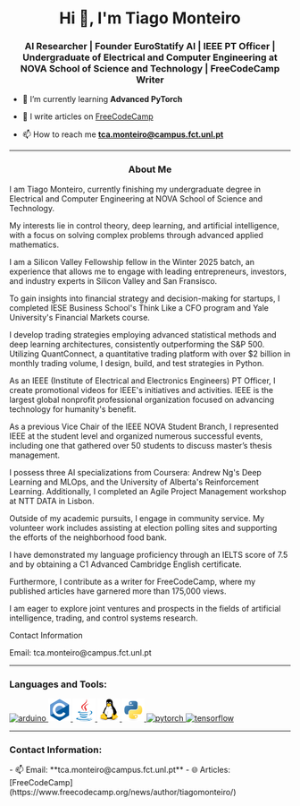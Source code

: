 <h1 align="center">Hi 👋, I'm Tiago Monteiro</h1>
<h3 align="center">
  AI Researcher | Founder EuroStatify AI | IEEE PT Officer | Undergraduate of Electrical and Computer Engineering at NOVA School of Science and Technology | FreeCodeCamp Writer
</h3>

- 🌱 I’m currently learning **Advanced PyTorch**

- 📝 I write articles on [FreeCodeCamp](https://www.freecodecamp.org/news/author/tiagomonteiro/)

- 📫 How to reach me **tca.monteiro@campus.fct.unl.pt**

---

<h3 align="center">About Me</h3>
<p>I am Tiago Monteiro, currently finishing my undergraduate degree in Electrical and Computer Engineering at NOVA School of Science and Technology.</p>

<p>My interests lie in control theory, deep learning, and artificial intelligence, with a focus on solving complex problems through advanced applied mathematics.</p>

<p>I am a Silicon Valley Fellowship fellow in the Winter 2025 batch, an experience that allows me to engage with leading entrepreneurs, investors, and industry experts in Silicon Valley and San Fransisco.</p>

<p>To gain insights into financial strategy and decision-making for startups, I completed IESE Business School's Think Like a CFO program and Yale University's Financial Markets course.</p>

<p>I develop trading strategies employing advanced statistical methods and deep learning architectures, consistently outperforming the S&P 500. Utilizing QuantConnect, a quantitative trading platform with over $2 billion in monthly trading volume, I design, build, and test strategies in Python.</p>

<p>As an IEEE (Institute of Electrical and Electronics Engineers) PT Officer, I create promotional videos for IEEE's initiatives and activities. IEEE is the largest global nonprofit professional organization focused on advancing technology for humanity's benefit.</p>

<p>As a previous Vice Chair of the IEEE NOVA Student Branch, I represented IEEE at the student level and organized numerous successful events, including one that gathered over 50 students to discuss master’s thesis management.</p>

<p>I possess three AI specializations from Coursera: Andrew Ng's Deep Learning and MLOps, and the University of Alberta's Reinforcement Learning. Additionally, I completed an Agile Project Management workshop at NTT DATA in Lisbon.</p>

<p>Outside of my academic pursuits, I engage in community service. My volunteer work includes assisting at election polling sites and supporting the efforts of the neighborhood food bank.</p>

<p>I have demonstrated my language proficiency through an IELTS score of 7.5 and by obtaining a C1 Advanced Cambridge English certificate.</p>

<p>Furthermore, I contribute as a writer for FreeCodeCamp, where my published articles have garnered more than 175,000 views.</p>

<p>I am eager to explore joint ventures and prospects in the fields of artificial intelligence, trading, and control systems research.</p>

<p>Contact Information</p>

<p>Email: tca.monteiro@campus.fct.unl.pt</p>


---

<h3 align="left">Languages and Tools:</h3>
<p align="left">
  <a href="https://www.arduino.cc/" target="_blank" rel="noreferrer">
    <img src="https://cdn.worldvectorlogo.com/logos/arduino-1.svg" alt="arduino" width="40" height="40" />
  </a>
  <a href="https://www.cprogramming.com/" target="_blank" rel="noreferrer">
    <img src="https://raw.githubusercontent.com/devicons/devicon/master/icons/c/c-original.svg" alt="c" width="40" height="40" />
  </a>
  <a href="https://www.java.com" target="_blank" rel="noreferrer">
    <img src="https://raw.githubusercontent.com/devicons/devicon/master/icons/java/java-original.svg" alt="java" width="40" height="40" />
  </a>
  <a href="https://www.linux.org/" target="_blank" rel="noreferrer">
    <img src="https://raw.githubusercontent.com/devicons/devicon/master/icons/linux/linux-original.svg" alt="linux" width="40" height="40" />
  </a>
  <a href="https://www.python.org" target="_blank" rel="noreferrer">
    <img src="https://raw.githubusercontent.com/devicons/devicon/master/icons/python/python-original.svg" alt="python" width="40" height="40" />
  </a>
  <a href="https://pytorch.org/" target="_blank" rel="noreferrer">
    <img src="https://www.vectorlogo.zone/logos/pytorch/pytorch-icon.svg" alt="pytorch" width="40" height="40" />
  </a>
  <a href="https://www.tensorflow.org" target="_blank" rel="noreferrer">
    <img src="https://www.vectorlogo.zone/logos/tensorflow/tensorflow-icon.svg" alt="tensorflow" width="40" height="40" />
  </a>
</p>

---

<h3 align="left">Contact Information:</h3>
- 📫 Email: **tca.monteiro@campus.fct.unl.pt**
- 🌐 Articles: [FreeCodeCamp](https://www.freecodecamp.org/news/author/tiagomonteiro/)
